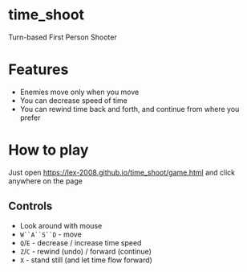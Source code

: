 # time_shoot
Turn-based First Person Shooter

Features
========

* Enemies move only when you move
* You can decrease speed of time
* You can rewind time back and forth, and continue from where you prefer

How to play
===========

Just open <https://lex-2008.github.io/time_shoot/game.html> and click anywhere on the page

Controls
--------

* Look around with mouse
* `W``A``S``D` - move
* `Q`/`E` - decrease / increase time speed
* `Z`/`C` - rewind (undo) / forward (continue)
* `X` - stand still (and let time flow forward)

